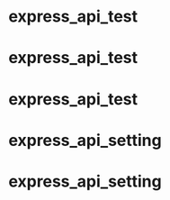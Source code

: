 # express_api_test
# express_api_test
# express_api_test
# express_api_setting
# express_api_setting
